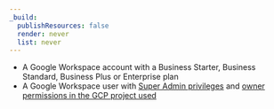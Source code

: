 ```yaml
---
_build:
  publishResources: false
  render: never
  list: never
---
```


- A Google Workspace account with a Business Starter, Business Standard, Business Plus or Enterprise plan
- A Google Workspace user with [Super Admin privileges](https://support.google.com/a/answer/2405986) and [owner permissions in the GCP project used](https://cloud.google.com/iam/docs/understanding-roles)
